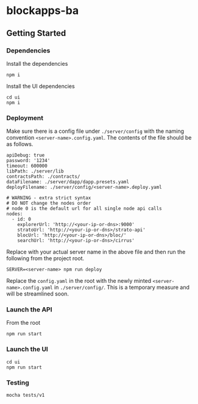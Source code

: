 # blockapps-ba

## Getting Started

### Dependencies

Install the dependencies

```
npm i
```

Install the UI dependencies

```
cd ui
npm i
```

### Deployment

Make sure there is a config file under `./server/config` with the naming convention `<server-name>.config.yaml`. The contents of the file should be as follows.

```
apiDebug: true
password: '1234'
timeout: 600000
libPath: ./server/lib
contractsPath: ./contracts/
dataFilename: ./server/dapp/dapp.presets.yaml
deployFilename: ./server/config/<server-name>.deploy.yaml

# WARNING - extra strict syntax
# DO NOT change the nodes order
# node 0 is the default url for all single node api calls
nodes:
  - id: 0
    explorerUrl: 'http://<your-ip-or-dns>:9000'
    stratoUrl: 'http://<your-ip-or-dns>/strato-api'
    blocUrl: 'http://<your-ip-or-dns>/bloc/'
    searchUrl: 'http://<your-ip-or-dns>/cirrus'
```

Replace <server-name> with your actual server name in the above file and then run the following from the project root.

```
SERVER=<server-name> npm run deploy
```

Replace the `config.yaml` in the root with the newly minted `<server-name>.config.yaml` in `./server/config/`. This is a temporary measure and will be streamlined soon.

### Launch the API

From the root

```
npm run start
```

### Launch the UI

```
cd ui
npm run start
```

### Testing

```
mocha tests/v1
```
